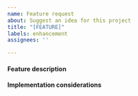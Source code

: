 ```yaml
---
name: Feature request
about: Suggest an idea for this project
title: "[FEATURE]"
labels: enhancement
assignees: ''

---
```


#### Feature description
<!-- Description in a few sentences what the feature consists of and what problem it will solve -->

#### Implementation considerations
<!-- Relevant information on how the feature could be implemented and pros and cons of the different solutions -->